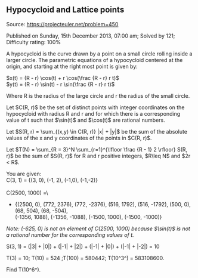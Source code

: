 Hypocycloid and Lattice points
------------------------------

Source: https://projecteuler.net/problem=450

Published on Sunday, 15th December 2013, 07:00 am; Solved by 121;
Difficulty rating: 100%

A hypocycloid is the curve drawn by a point on a small circle rolling
inside a larger circle. The parametric equations of a hypocycloid
centered at the origin, and starting at the right most point is given
by:

\$x(t) = (R - r) \\cos(t) + r \\cos(\\frac {R - r} r t)\$\
 \$y(t) = (R - r) \\sin(t) - r \\sin(\\frac {R - r} r t)\$

Where R is the radius of the large circle and r the radius of the small
circle.

Let \$C(R, r)\$ be the set of distinct points with integer coordinates
on the hypocycloid with radius R and r and for which there is a
corresponding value of t such that \$\\sin(t)\$ and \$\\cos(t)\$ are
rational numbers.

Let \$S(R, r) = \\sum\_{(x,y) \\in C(R, r)} |x| + |y|\$ be the sum of
the absolute values of the x and y coordinates of the points in \$C(R,
r)\$.

Let \$T(N) = \\sum\_{R = 3}\^N \\sum\_{r=1}\^{\\lfloor \\frac {R - 1} 2
\\rfloor} S(R, r)\$ be the sum of \$S(R, r)\$ for R and r positive
integers, \$R\\leq N\$ and \$2r \< R\$.

You are given:\
C(3, 1) = {(3, 0), (-1, 2), (-1,0), (-1,-2)}\
\
C(2500, 1000) =\

-   {(2500, 0), (772, 2376), (772, -2376), (516, 1792), (516, -1792),
    (500, 0), (68, 504), (68, -504),\
    (-1356, 1088), (-1356, -1088), (-1500, 1000), (-1500, -1000)}

*Note: (-625, 0) is not an element of C(2500, 1000) because \$\\sin(t)\$
is not a rational number for the corresponding values of t.*

S(3, 1) = (|3| + |0|) + (|-1| + |2|) + (|-1| + |0|) + (|-1| + |-2|) = 10

T(3) = 10; T(10) = 524 ;T(100) = 580442; T(10^3^) = 583108600.

Find T(10^6^).
